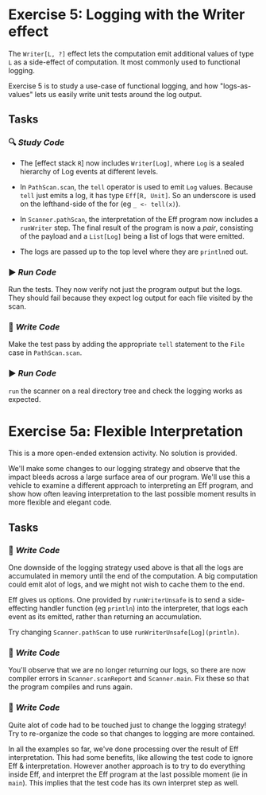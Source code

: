 # Exercise 5: Logging with the Writer effect

The `Writer[L, ?]` effect lets the computation emit additional values of type `L` as a side-effect of computation. It most commonly
used to functional logging.

Exercise 5 is to study a use-case of functional logging, and how "logs-as-values" lets us easily
write unit tests around the log output.


## Tasks

### :mag: _Study Code_

   - The [effect stack `R`] now includes `Writer[Log]`, where `Log` is a sealed hierarchy of Log events at different levels.

   - In `PathScan.scan`, the `tell` operator is used to emit `Log` values. Because `tell` just emits a log, it has type
   `Eff[R, Unit]`. So an underscore is used on the lefthand-side of the for (eg `_ <- tell(x)`).

   - In `Scanner.pathScan`, the interpretation of the Eff program now includes a `runWriter` step. The final result
   of the program is now a *pair*, consisting of the payload and a `List[Log]` being a list of logs that were emitted.

   - The logs are passed up to the top level where they are `println`ed out.

### :arrow_forward: _Run Code_

Run the tests. They now verify not just the program output but the logs. They should fail because they expect log output
for each file visited by the scan.

### :pencil: _Write Code_

Make the test pass by adding the appropriate `tell` statement to the `File` case in `PathScan.scan`.

### :arrow_forward: _Run Code_

`run` the scanner on a real directory tree and check the logging works as expected.


# Exercise 5a: Flexible Interpretation

This is a more open-ended extension activity. No solution is provided.

We'll make some changes to our logging strategy and observe that the impact bleeds across a large surface
area of our program. We'll use this a vehicle to examine a different approach to interpreting an Eff program, and show how
often leaving interpretation to the last possible moment results in more flexible and elegant code.

## Tasks

### :pencil: _Write Code_

One downside of the logging strategy used above is that all the logs are accumulated in memory until the end of the
computation. A big computation could emit alot of logs, and we might not wish to cache them to the end.

Eff gives us options. One provided by `runWriterUnsafe` is to send a side-effecting handler function (eg `println`)
into the interpreter, that logs each event as its emitted, rather than returning an accumulation.

Try changing `Scanner.pathScan` to use `runWriterUnsafe[Log](println)`.

### :pencil: _Write Code_

You'll observe that we are no longer returning our logs, so there are now compiler errors in `Scanner.scanReport` and
`Scanner.main`. Fix these so that the program compiles and runs again.

### :pencil: _Write Code_

Quite alot of code had to be touched just to change the logging strategy! Try to re-organize the code
 so that changes to logging are more contained.

In all the examples so far, we've done processing over the result of Eff interpretation. This had some benefits, like
allowing the test code to ignore Eff & interpretation. However another approach is to try to do everything inside Eff,
and interpret the Eff program at the last possible moment (ie in `main`). This implies that the test code has its own
interpret step as well.




